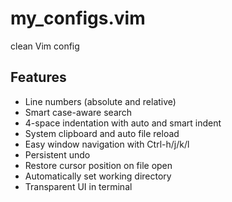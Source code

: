 # my_configs.vim

 clean Vim config

## Features
- Line numbers (absolute and relative)
- Smart case-aware search
- 4-space indentation with auto and smart indent
- System clipboard and auto file reload
- Easy window navigation with Ctrl-h/j/k/l
- Persistent undo
- Restore cursor position on file open
- Automatically set working directory
- Transparent UI in terminal
